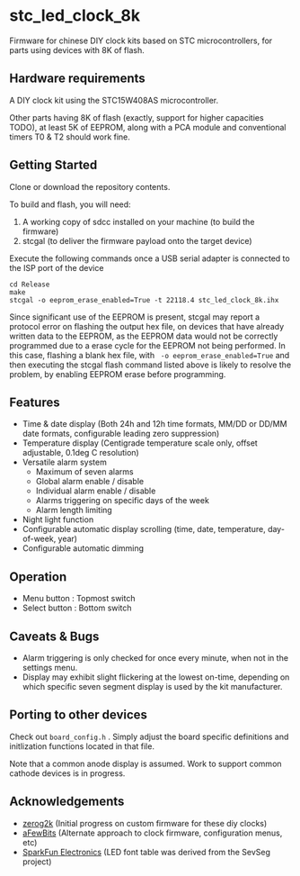 # stc_led_clock_8k

Firmware for chinese DIY clock kits based on STC microcontrollers, for parts using devices with 8K of flash. 

## Hardware requirements 
A DIY clock kit using the STC15W408AS microcontroller. 

Other parts having 8K of flash (exactly, support for higher capacities TODO), at least 5K of EEPROM, along with a PCA module and conventional timers T0 & T2 should work fine. 

## Getting Started

Clone or download the repository contents.

To build and flash, you will need:
1. A working copy of sdcc installed on your machine (to build the firmware)
2. stcgal (to deliver the firmware payload onto the target device)

Execute the following commands once a USB serial adapter is connected to the ISP port of the device
``` 
cd Release
make 
stcgal -o eeprom_erase_enabled=True -t 22118.4 stc_led_clock_8k.ihx
```
Since significant use of the EEPROM is present, stcgal may report a protocol error on flashing the output hex file, on devices that have already written data to the EEPROM, as the EEPROM data would not be correctly programmed due to a erase cycle for the EEPROM not being performed. In this case, flashing a blank hex file, with ``` -o eeprom_erase_enabled=True``` and then executing the stcgal flash command listed above is likely to resolve the problem, by enabling EEPROM erase before programming.

## Features
- Time & date display (Both 24h and 12h time formats, MM/DD or DD/MM date formats, configurable leading zero suppression)
- Temperature display (Centigrade temperature scale only, offset adjustable, 0.1deg C resolution) 
- Versatile alarm system
    - Maximum of seven alarms 
    - Global alarm enable / disable 
    - Individual alarm enable / disable 
    - Alarms triggering on specific days of the week 
    - Alarm length limiting
- Night light function 
- Configurable automatic display scrolling (time, date, temperature, day-of-week, year)
- Configurable automatic dimming

## Operation 
- Menu button : Topmost switch 
- Select button : Bottom switch 


## Caveats & Bugs
- Alarm triggering is only checked for once every minute, when not in the settings menu. 
- Display may exhibit slight flickering at the lowest on-time, depending on which specific seven segment display is used by the kit manufacturer.

## Porting to other devices 

Check out ``` board_config.h ``` . Simply adjust the board specific definitions and initlization functions located in that file. 

Note that a common anode display is assumed. Work to support common cathode devices is in progress.

## Acknowledgements 

- [zerog2k](https://github.com/zerog2k) (Initial progress on custom firmware for these diy clocks)
- [aFewBits](https://github.com/aFewBits) (Alternate approach to clock firmware, configuration menus, etc)
- [SparkFun Electronics](https://github.com/sparkfun) (LED font table was derived from the SevSeg project)
